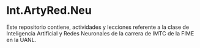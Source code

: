# Int.ArtyRed.Neu
Este repositorio contiene, actividades y lecciones referente a la clase de Inteligencia Artificial y Redes Neuronales de la carrera de IMTC de la FIME en la UANL.
